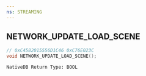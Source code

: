 ```yaml
---
ns: STREAMING
---
```

## NETWORK_UPDATE_LOAD_SCENE

```c
// 0xC4582015556D1C46 0xC76E023C
void NETWORK_UPDATE_LOAD_SCENE();
```

```
NativeDB Return Type: BOOL
```

